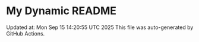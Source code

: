 # My Dynamic README
Updated at: Mon Sep 15 14:20:55 UTC 2025
This file was auto-generated by GitHub Actions.
